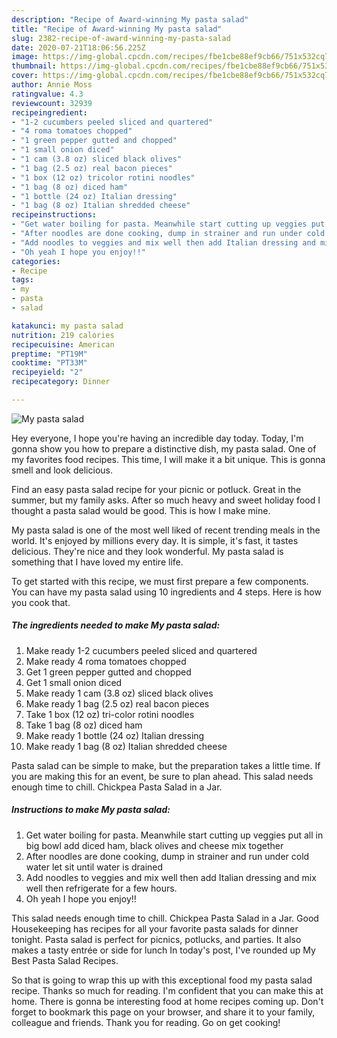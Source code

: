 ```yaml
---
description: "Recipe of Award-winning My pasta salad"
title: "Recipe of Award-winning My pasta salad"
slug: 2382-recipe-of-award-winning-my-pasta-salad
date: 2020-07-21T18:06:56.225Z
image: https://img-global.cpcdn.com/recipes/fbe1cbe88ef9cb66/751x532cq70/my-pasta-salad-recipe-main-photo.jpg
thumbnail: https://img-global.cpcdn.com/recipes/fbe1cbe88ef9cb66/751x532cq70/my-pasta-salad-recipe-main-photo.jpg
cover: https://img-global.cpcdn.com/recipes/fbe1cbe88ef9cb66/751x532cq70/my-pasta-salad-recipe-main-photo.jpg
author: Annie Moss
ratingvalue: 4.3
reviewcount: 32939
recipeingredient:
- "1-2 cucumbers peeled sliced and quartered"
- "4 roma tomatoes chopped"
- "1 green pepper gutted and chopped"
- "1 small onion diced"
- "1 cam (3.8 oz) sliced black olives"
- "1 bag (2.5 oz) real bacon pieces"
- "1 box (12 oz) tricolor rotini noodles"
- "1 bag (8 oz) diced ham"
- "1 bottle (24 oz) Italian dressing"
- "1 bag (8 oz) Italian shredded cheese"
recipeinstructions:
- "Get water boiling for pasta. Meanwhile start cutting up veggies put all in big bowl add diced ham, black olives and cheese mix together"
- "After noodles are done cooking, dump in strainer and run under cold water let sit until water is drained"
- "Add noodles to veggies and mix well then add Italian dressing and mix well then refrigerate for a few hours."
- "Oh yeah I hope you enjoy!!"
categories:
- Recipe
tags:
- my
- pasta
- salad

katakunci: my pasta salad 
nutrition: 219 calories
recipecuisine: American
preptime: "PT19M"
cooktime: "PT33M"
recipeyield: "2"
recipecategory: Dinner

---
```



![My pasta salad](https://img-global.cpcdn.com/recipes/fbe1cbe88ef9cb66/751x532cq70/my-pasta-salad-recipe-main-photo.jpg)

Hey everyone, I hope you're having an incredible day today. Today, I'm gonna show you how to prepare a distinctive dish, my pasta salad. One of my favorites food recipes. This time, I will make it a bit unique. This is gonna smell and look delicious.

Find an easy pasta salad recipe for your picnic or potluck. Great in the summer, but my family asks. After so much heavy and sweet holiday food I thought a pasta salad would be good. This is how I make mine.

My pasta salad is one of the most well liked of recent trending meals in the world. It's enjoyed by millions every day. It is simple, it's fast, it tastes delicious. They're nice and they look wonderful. My pasta salad is something that I have loved my entire life.


To get started with this recipe, we must first prepare a few components. You can have my pasta salad using 10 ingredients and 4 steps. Here is how you cook that.

<!--inarticleads1-->

##### The ingredients needed to make My pasta salad:

1. Make ready 1-2 cucumbers peeled sliced and quartered
1. Make ready 4 roma tomatoes chopped
1. Get 1 green pepper gutted and chopped
1. Get 1 small onion diced
1. Make ready 1 cam (3.8 oz) sliced black olives
1. Make ready 1 bag (2.5 oz) real bacon pieces
1. Take 1 box (12 oz) tri-color rotini noodles
1. Take 1 bag (8 oz) diced ham
1. Make ready 1 bottle (24 oz) Italian dressing
1. Make ready 1 bag (8 oz) Italian shredded cheese


Pasta salad can be simple to make, but the preparation takes a little time. If you are making this for an event, be sure to plan ahead. This salad needs enough time to chill. Chickpea Pasta Salad in a Jar. 

<!--inarticleads2-->

##### Instructions to make My pasta salad:

1. Get water boiling for pasta. Meanwhile start cutting up veggies put all in big bowl add diced ham, black olives and cheese mix together
1. After noodles are done cooking, dump in strainer and run under cold water let sit until water is drained
1. Add noodles to veggies and mix well then add Italian dressing and mix well then refrigerate for a few hours.
1. Oh yeah I hope you enjoy!!


This salad needs enough time to chill. Chickpea Pasta Salad in a Jar. Good Housekeeping has recipes for all your favorite pasta salads for dinner tonight. Pasta salad is perfect for picnics, potlucks, and parties. It also makes a tasty entrée or side for lunch In today&#39;s post, I&#39;ve rounded up My Best Pasta Salad Recipes. 

So that is going to wrap this up with this exceptional food my pasta salad recipe. Thanks so much for reading. I'm confident that you can make this at home. There is gonna be interesting food at home recipes coming up. Don't forget to bookmark this page on your browser, and share it to your family, colleague and friends. Thank you for reading. Go on get cooking!
